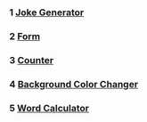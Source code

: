 ### 1 [Joke Generator](https://github.com/ruturajjadhav07/React-Projects/tree/main/jokegenerator)
### 2 [Form](https://github.com/ruturajjadhav07/React-Projects/tree/main/form)
### 3 [Counter](https://github.com/ruturajjadhav07/React-Projects/tree/main/counter)
### 4 [Background Color Changer](https://github.com/ruturajjadhav07/React-Projects/tree/main/backgroundColorChange)
### 5 [Word Calculator](https://github.com/ruturajjadhav07/React-Projects/tree/main/word%20calculator)
